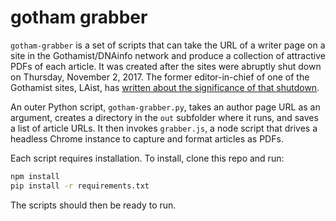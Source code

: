 # gotham grabber

`gotham-grabber` is a set of scripts that can take the URL of a writer page on a site in the Gothamist/DNAinfo network and produce a collection of attractive PDFs of each article. It was created after the sites were abruptly shut down on Thursday, November 2, 2017. The former editor-in-chief of one of the Gothamist sites, LAist, has [written about the significance of that shutdown](https://www.citylab.com/life/2017/11/gothamist-dnainfo-joe-ricketts-shutdown/545069/).

An outer Python script, `gotham-grabber.py`, takes an author page URL as an argument, creates a directory in the `out` subfolder where it runs, and saves a list of article URLs. It then invokes `grabber.js`, a node script that drives a headless Chrome instance to capture and format articles as PDFs.

Each script requires installation. To install, clone this repo and run:

```bash
npm install
pip install -r requirements.txt
```

The scripts should then be ready to run.
